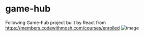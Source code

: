 # game-hub

Following Game-hub project built by React from https://members.codewithmosh.com/courses/enrolled
![image](https://github.com/rok0705/game-hub/assets/5758570/1c277aac-e36d-44a8-bb94-09e50bde85b1)


